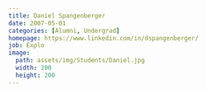 ```yaml
---
title: Daniel Spangenberger 
date: 2007-05-01
categories: [Alumni, Undergrad]
homepage: https://www.linkedin.com/in/dspangenberger/
job: Explo
image:
  path: assets/img/Students/Daniel.jpg
  width: 200
  height: 200
---
```


